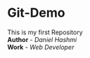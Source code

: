 # Git-Demo
This is my first Repository
<br>
<b>Author</b> - <i>Daniel Hashmi</i>
<br>
<b>Work</b> - <i>Web Developer</i>
